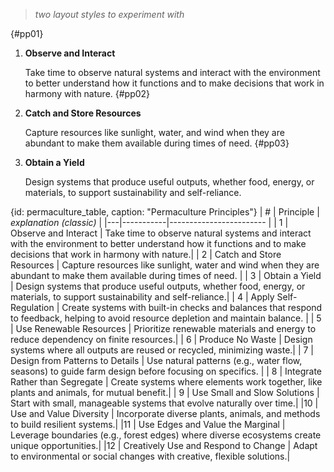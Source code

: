 > *two layout styles to experiment with*

{#pp01}
1. **Observe and Interact**

   Take time to observe natural systems and interact with the environment to better understand how it functions and to make decisions that work in harmony with nature.
{#pp02}
1. **Catch and Store Resources**

   Capture resources like sunlight, water, and wind when they are abundant to make them available during times of need.
{#pp03}
1. **Obtain a Yield**

   Design systems that produce useful outputs, whether food, energy, or materials, to support sustainability and self-reliance.


{id: permaculture_table, caption: "Permaculture Principles"}
| # | Principle | *explanation (classic)* |
|---|-----------|------------------------ |
| 1 | Observe and Interact | Take time to observe natural systems and interact with the environment to better understand how it functions and to make decisions that work in harmony with nature.|
|  2 | Catch and Store Resources | Capture resources like sunlight, water and wind when they are abundant to make them available during times of need. |
| 3 | Obtain a Yield | Design systems that produce useful outputs, whether food, energy, or materials, to support sustainability and self-reliance.|
| 4 | Apply Self-Regulation | Create systems with built-in checks and balances that respond to feedback, helping to avoid resource depletion and maintain balance. |
| 5 | Use Renewable Resources | Prioritize renewable materials and energy to reduce dependency on finite resources.|
| 6 | Produce No Waste | Design systems where all outputs are reused or recycled, minimizing waste.| 
| 7 | Design from Patterns to Details | Use natural patterns (e.g., water flow, seasons) to guide farm design before focusing on specifics. |
| 8 | Integrate Rather than Segregate | Create systems where elements work together, like plants and animals, for mutual benefit.|
| 9 | Use Small and Slow Solutions | Start with small, manageable systems that evolve naturally over time.|
|10 | Use and Value Diversity | Incorporate diverse plants, animals, and methods to build resilient systems.|
|11 | Use Edges and Value the Marginal | Leverage boundaries (e.g., forest edges) where diverse ecosystems create unique opportunities.|
|12 | Creatively Use and Respond to Change | Adapt to environmental or social changes with creative, flexible solutions.|
